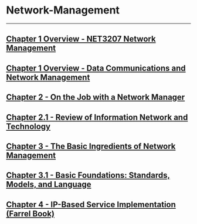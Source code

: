 # Network-Management
---
## [Chapter 1 Overview - NET3207 Network Management](c1.md)
## [Chapter 1 Overview - Data Communications and Network Management](c1.1.md)
## [Chapter 2 - On the Job with a Network Manager](c2.md)
## [Chapter 2.1 - Review of Information Network and Technology](c2.1.md)
## [Chapter 3 - The Basic Ingredients of Network Management](c3.md)
## [Chapter 3.1 - Basic Foundations: Standards, Models, and Language](c3.1.md)
## [Chapter 4 - IP-Based Service Implementation (Farrel Book)](c4.md)

